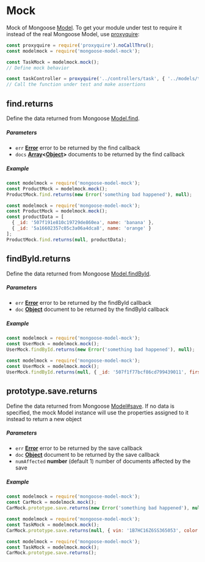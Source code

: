 # Mock
Mock of Mongoose [Model](http://mongoosejs.com/docs/api.html#model-js). To get your module under test to require it instead of the real Mongoose Model, use [proxyquire](https://github.com/thlorenz/proxyquire):
```javaScript
const proxyquire = require('proxyquire').noCallThru();
const modelmock = require('mongoose-model-mock');

const TaskMock = modelmock.mock();
// Define mock behavior

const taskController = proxyquire('../controllers/task', { '../models/task': TaskMock } );
// Call the function under test and make assertions
```

## find.returns
Define the data returned from Mongoose [Model.find](http://mongoosejs.com/docs/api.html#model_Model.find).

##### Parameters
- `err` **[Error](https://developer.mozilla.org/en-US/docs/Web/JavaScript/Reference/Global_Objects/Error)** error to be returned by the find callback
- `docs` **[Array](https://developer.mozilla.org/en-US/docs/Web/JavaScript/Reference/Global_Objects/Array)&lt;[Object](https://developer.mozilla.org/en-US/docs/Web/JavaScript/Reference/Global_Objects/Object)>** documents to be returned by the find callback

##### Example
```javascript
const modelmock = require('mongoose-model-mock');
const ProductMock = modelmock.mock();
ProductMock.find.returns(new Error('something bad happened'), null);
```

```javascript
const modelmock = require('mongoose-model-mock');
const ProductMock = modelmock.mock();
const productData = [
  { _id: '507f191e810c19729de860ea', name: 'banana' },
  { _id: '5a16602357c05c3a06a4dca8', name: 'orange' }
];
ProductMock.find.returns(null, productData);
```

## findById.returns
Define the data returned from Mongoose [Model.findById](http://mongoosejs.com/docs/api.html#model_Model.findById).

##### Parameters
- `err` **[Error](https://developer.mozilla.org/en-US/docs/Web/JavaScript/Reference/Global_Objects/Error)** error to be returned by the findById callback
- `doc` **[Object](https://developer.mozilla.org/en-US/docs/Web/JavaScript/Reference/Global_Objects/Object)** document to be returned by the findById callback

##### Example
```javascript
const modelmock = require('mongoose-model-mock');
const UserMock = modelmock.mock();
UserMock.findById.returns(new Error('something bad happened'), null);
```

```javascript
const modelmock = require('mongoose-model-mock');
const UserMock = modelmock.mock();
UserMock.findById.returns(null, { _id: '507f1f77bcf86cd799439011', firstName: 'Sally', lastName: 'Saltwater' });
```

## prototype.save.returns
Define the data returned from Mongoose [Model#save](http://mongoosejs.com/docs/api.html#model_Model-save). If no data is specified, the mock Model instance will use the properties assigned to it instead to return a new object

##### Parameters
- `err` **[Error](https://developer.mozilla.org/en-US/docs/Web/JavaScript/Reference/Global_Objects/Error)** error to be returned by the save callback
- `doc` **[Object](https://developer.mozilla.org/en-US/docs/Web/JavaScript/Reference/Global_Objects/Object)** document to be returned by the save callback
- `numAffected` **number** (default 1) number of documents affected by the save

##### Example
```javascript
const modelmock = require('mongoose-model-mock');
const CarMock = modelmock.mock();
CarMock.prototype.save.returns(new Error('something bad happened'), null);
```

```javascript
const modelmock = require('mongoose-model-mock');
const TaskMock = modelmock.mock();
CarMock.prototype.save.returns(null, { vin: '1B7HC16Z6SS365053', color: 'viper red' });
```

```javascript
const modelmock = require('mongoose-model-mock');
const TaskMock = modelmock.mock();
CarMock.prototype.save.returns();
```
